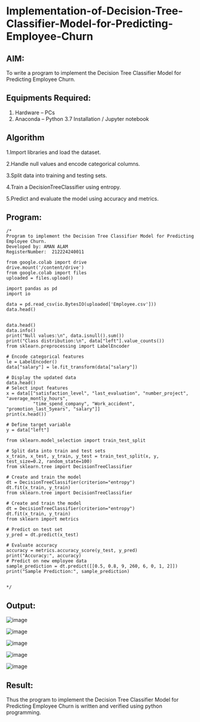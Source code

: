 # Implementation-of-Decision-Tree-Classifier-Model-for-Predicting-Employee-Churn

## AIM:
To write a program to implement the Decision Tree Classifier Model for Predicting Employee Churn.

## Equipments Required:
1. Hardware – PCs
2. Anaconda – Python 3.7 Installation / Jupyter notebook

## Algorithm
1.Import libraries and load the dataset.

2.Handle null values and encode categorical columns.

3.Split data into training and testing sets.

4.Train a DecisionTreeClassifier using entropy.

5.Predict and evaluate the model using accuracy and metrics.

## Program:
```
/*
Program to implement the Decision Tree Classifier Model for Predicting Employee Churn.
Developed by: AMAN ALAM
RegisterNumber:  212224240011

from google.colab import drive
drive.mount('/content/drive')
from google.colab import files
uploaded = files.upload()

import pandas as pd
import io

data = pd.read_csv(io.BytesIO(uploaded['Employee.csv']))
data.head()


data.head()
data.info()
print("Null values:\n", data.isnull().sum())
print("Class distribution:\n", data["left"].value_counts())
from sklearn.preprocessing import LabelEncoder

# Encode categorical features
le = LabelEncoder()
data["salary"] = le.fit_transform(data["salary"])

# Display the updated data
data.head()
# Select input features
x = data[["satisfaction_level", "last_evaluation", "number_project", "average_montly_hours",
          "time_spend_company", "Work_accident", "promotion_last_5years", "salary"]]
print(x.head())

# Define target variable
y = data["left"]

from sklearn.model_selection import train_test_split

# Split data into train and test sets
x_train, x_test, y_train, y_test = train_test_split(x, y, test_size=0.2, random_state=100)
from sklearn.tree import DecisionTreeClassifier

# Create and train the model
dt = DecisionTreeClassifier(criterion="entropy")
dt.fit(x_train, y_train)
from sklearn.tree import DecisionTreeClassifier

# Create and train the model
dt = DecisionTreeClassifier(criterion="entropy")
dt.fit(x_train, y_train)
from sklearn import metrics

# Predict on test set
y_pred = dt.predict(x_test)

# Evaluate accuracy
accuracy = metrics.accuracy_score(y_test, y_pred)
print("Accuracy:", accuracy)
# Predict on new employee data
sample_prediction = dt.predict([[0.5, 0.8, 9, 260, 6, 0, 1, 2]])
print("Sample Prediction:", sample_prediction)


*/
```

## Output:
![image](https://github.com/user-attachments/assets/371f65c6-d860-48f6-a2f6-67abf05d34d1)

![image](https://github.com/user-attachments/assets/c5e17d4d-69e8-43c7-b5be-c702c1bb5c00)

![image](https://github.com/user-attachments/assets/0ec1cc80-070e-454e-ad35-2e81007ae512)

![image](https://github.com/user-attachments/assets/f96e6837-8acc-425f-88f0-28c2d0bdb1c4)

![image](https://github.com/user-attachments/assets/9908a55f-d37f-4ac6-a4b6-61953ab22ffc)


## Result:
Thus the program to implement the  Decision Tree Classifier Model for Predicting Employee Churn is written and verified using python programming.
